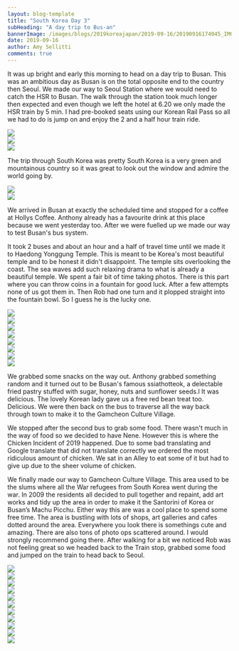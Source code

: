 ```yaml
---
layout: blog-template
title: "South Korea Day 3"
subHeading: "A day trip to Bus-an"
bannerImage: /images/blogs/2019koreajapan/2019-09-16/20190916174045_IMG_0858.jpg_compressed.JPEG
date: 2019-09-16
author: Amy Sellitti
comments: true
---
```


It was up bright and early this morning to head on a day trip to Busan. This was an ambitious day as Busan is on the total opposite end to the country then Seoul. We made our way to Seoul Station where we would need to catch the HSR to Busan. The walk through the station took much longer then expected and even though we left the hotel at 6.20 we only made the HSR train by 5 min. I had pre-booked seats using our Korean Rail Pass so all we had to do is jump on and enjoy the 2 and a half hour train ride.

<div class="center-image"><img src="/images/blogs/2019koreajapan/2019-09-16/IMG_20190916_072414.jpg_compressed.JPEG"/></div>
<div class="center-image"><img src="/images/blogs/2019koreajapan/2019-09-16/20190916091025_IMG_0797.jpg_compressed.JPEG"/></div>
<div class="center-image"><img src="/images/blogs/2019koreajapan/2019-09-16/IMG_20190916_095303.jpg_compressed.JPEG"/></div>

The trip through South Korea was pretty South Korea is a very green and mountainous country so it was great to look out the window and admire the world going by.

<div class="center-image"><img src="/images/blogs/2019koreajapan/2019-09-16/20190916092233_IMG_0798.jpg_compressed.JPEG"/></div>
<div class="center-image"><img src="/images/blogs/2019koreajapan/2019-09-16/20190916090943_IMG_0794.jpg_compressed.JPEG"/></div>

We arrived in Busan at exactly the scheduled time and stopped for a coffee at Hollys Coffee. Anthony already has a favourite drink at this place because we went yesterday too. After we were fuelled up we made our way to test Busan's bus system.

It took 2 buses and about an hour and a half of travel time until we made it to Haedong Yonggung Temple. This is meant to be Korea's most beautiful temple and to be honest it didn't disappoint. The temple sits overlooking the coast. The sea waves add such relaxing drama to what is already a beautiful temple. We spent a fair bit of time taking photos. There is this part where you can throw coins in a fountain for good luck. After a few attempts none of us got them in. Then Rob had one turn and it plopped straight into the fountain bowl. So I guess he is the lucky one.

<div class="center-image"><img src="/images/blogs/2019koreajapan/2019-09-16/IMG_20190916_121657.jpg_compressed.JPEG"/></div>
<div class="center-image"><img src="/images/blogs/2019koreajapan/2019-09-16/20190916132844_IMG_0813.jpg_compressed.JPEG"/></div>
<div class="center-image"><img src="/images/blogs/2019koreajapan/2019-09-16/20190916133134_IMG_0818.jpg_compressed.JPEG"/></div>
<div class="center-image"><img src="/images/blogs/2019koreajapan/2019-09-16/20190916133410_IMG_0824.jpg_compressed.JPEG"/></div>
<div class="center-image"><img src="/images/blogs/2019koreajapan/2019-09-16/20190916133829_IMG_0829.jpg_compressed.JPEG"/></div>
<div class="center-image"><img src="/images/blogs/2019koreajapan/2019-09-16/IMG_20190916_122926.jpg_compressed.JPEG"/></div>
<div class="center-image"><img src="/images/blogs/2019koreajapan/2019-09-16/IMG_20190916_123243.jpg_compressed.JPEG"/></div>
<div class="center-image"><img src="/images/blogs/2019koreajapan/2019-09-16/IMG_20190916_124008.jpg_compressed.JPEG"/></div>

We grabbed some snacks on the way out. Anthony grabbed something random and it turned out to be Busan's famous ssiathotteok, a delectable fried pastry stuffed with sugar, honey, nuts and sunflower seeds.l It was delicious. The lovely Korean lady gave us a free red bean treat too. Delicious. We were then back on the bus to traverse all the way back through town to make it to the Gamcheon Culture Village.

We stopped after the second bus to grab some food. There wasn't much in the way of food so we decided to have Nene. However this is where the Chicken Incident of 2019 happened. Due to some bad translating and Google translate that did not translate correctly we ordered the most ridiculous amount of chicken. We sat in an Alley to eat some of it but had to give up due to the sheer volume of chicken.

We finally made our way to Gamcheon Culture Village. This area used to be the slums where all the War refugees from South Korea went during the war. In 2009 the residents all decided to pull together and repaint, add art works and tidy up the area in order to make it the Santorini of Korea or Busan’s Machu Picchu. Either way this are was a cool place to spend some free time. The area is bustling with lots of shops, art galleries and cafes dotted around the area. Everywhere you look there is somethings cute and amazing. There are also tons of photo ops scattered around. I would strongly recommend going there. After walking for a bit we noticed Rob was not feeling great so we headed back to the Train stop, grabbed some food and jumped on the train to head back to Seoul.

<div class="center-image"><img src="/images/blogs/2019koreajapan/2019-09-16/IMG_20190916_163711.jpg_compressed.JPEG"/></div>
<div class="center-image"><img src="/images/blogs/2019koreajapan/2019-09-16/20190916173813_IMG_0856.jpg_compressed.JPEG"/></div>
<div class="center-image"><img src="/images/blogs/2019koreajapan/2019-09-16/20190916174045_IMG_0858.jpg_compressed.JPEG"/></div>
<div class="center-image"><img src="/images/blogs/2019koreajapan/2019-09-16/20190916174543_IMG_0862.jpg_compressed.JPEG"/></div>
<div class="center-image"><img src="/images/blogs/2019koreajapan/2019-09-16/20190916180120_IMG_0878.jpg_compressed.JPEG"/></div>
<div class="center-image"><img src="/images/blogs/2019koreajapan/2019-09-16/20190916180157_IMG_0889.jpg_compressed.JPEG"/></div>
<div class="center-image"><img src="/images/blogs/2019koreajapan/2019-09-16/20190916180653_IMG_0895.jpg_compressed.JPEG"/></div>
<div class="center-image"><img src="/images/blogs/2019koreajapan/2019-09-16/20190916181054_IMG_0905.jpg_compressed.JPEG"/></div>
<div class="center-image"><img src="/images/blogs/2019koreajapan/2019-09-16/20190916181632_IMG_0909(1).jpg_compressed.JPEG"/></div>
<div class="center-image"><img src="/images/blogs/2019koreajapan/2019-09-16/20190916183609_IMG_0922.jpg_compressed.JPEG"/></div>
<div class="center-image"><img src="/images/blogs/2019koreajapan/2019-09-16/20190916184517_IMG_0925.jpg_compressed.JPEG"/></div>
